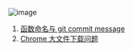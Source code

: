 ![image](https://user-images.githubusercontent.com/14243932/83178950-dbc99480-a153-11ea-879c-c795a1d5995f.png)



1. [函数命名与 git commit message](https://github.com/gy134340/blog/issues/3)
2. [Chrome 大文件下载问题](https://github.com/gy134340/blog/issues/4)

